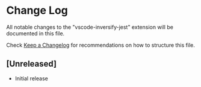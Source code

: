 # Change Log

All notable changes to the "vscode-inversify-jest" extension will be documented in this file.

Check [Keep a Changelog](http://keepachangelog.com/) for recommendations on how to structure this file.

## [Unreleased]

- Initial release